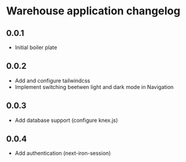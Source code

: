 # Warehouse application changelog

## 0.0.1

- Initial boiler plate

## 0.0.2

- Add and configure tailwindcss
- Implement switching beetwen light and dark mode in Navigation

## 0.0.3

- Add database support (configure knex.js)

## 0.0.4

- Add authentication (next-iron-session)
